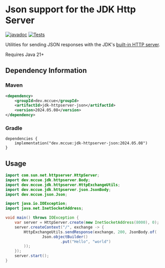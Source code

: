 # Json support for the JDK Http Server

[![javadoc](https://javadoc.io/badge2/dev.mccue/jdk-httpserver-json/javadoc.svg)](https://javadoc.io/doc/dev.mccue/jdk-httpserver-json)
[![Tests](https://github.com/bowbahdoe/jdk-httpserver-json/actions/workflows/test.yml/badge.svg)](https://github.com/bowbahdoe/jdk-httpserver-json/actions/workflows/test.yml)

Utilities for sending JSON responses with the JDK's [built-in HTTP server](https://docs.oracle.com/en/java/javase/21/docs/api/jdk.httpserver/module-summary.html).

Requires Java 21+

## Dependency Information

### Maven

```xml
<dependency>
    <groupId>dev.mccue</groupId>
    <artifactId>jdk-httpserver-json</artifactId>
    <version>2024.05.08</version>
</dependency>
```

### Gradle

```
dependencies {
    implementation("dev.mccue:jdk-httpserver-json:2024.05.08")
}
```


## Usage

```java
import com.sun.net.httpserver.HttpServer;
import dev.mccue.jdk.httpserver.Body;
import dev.mccue.jdk.httpserver.HttpExchangeUtils;
import dev.mccue.jdk.httpserver.json.JsonBody;
import dev.mccue.json.Json;

import java.io.IOException;
import java.net.InetSocketAddress;

void main() throws IOException {
    var server = HttpServer.create(new InetSocketAddress(8000), 0);
    server.createContext("/", exchange -> {
        HttpExchangeUtils.sendResponse(exchange, 200, JsonBody.of(
                Json.objectBuilder()
                        .put("Hello", "world")
        ));
    });
    server.start();
}
```
